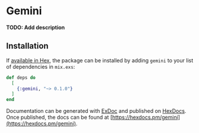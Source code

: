# Gemini

**TODO: Add description**

## Installation

If [available in Hex](https://hex.pm/docs/publish), the package can be installed
by adding `gemini` to your list of dependencies in `mix.exs`:

```elixir
def deps do
  [
    {:gemini, "~> 0.1.0"}
  ]
end
```

Documentation can be generated with [ExDoc](https://github.com/elixir-lang/ex_doc)
and published on [HexDocs](https://hexdocs.pm). Once published, the docs can
be found at [https://hexdocs.pm/gemini](https://hexdocs.pm/gemini).

